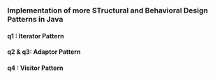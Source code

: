 ### Implementation of more STructural and Behavioral Design Patterns in Java

#### q1 : Iterator Pattern
#### q2 & q3: Adaptor Pattern
#### q4 : Visitor Pattern